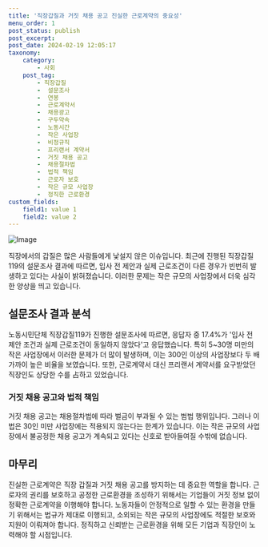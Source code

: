 ```yaml
---
title: '직장갑질과 거짓 채용 공고 진실한 근로계약의 중요성'
menu_order: 1
post_status: publish
post_excerpt: 
post_date: 2024-02-19 12:05:17
taxonomy:
    category:
        - 사회
    post_tag:
        - 직장갑질
        -  설문조사
        -  연봉
        -  근로계약서
        -  채용광고
        -  구두약속
        -  노동시간
        -  작은 사업장
        -  비정규직
        -  프리랜서 계약서
        -  거짓 채용 공고
        -  채용절차법
        -  법적 책임
        -  근로자 보호
        -  작은 규모 사업장
        -  정직한 근로환경
custom_fields:
    field1: value 1
    field2: value 2
---
```


![Image](https://imgnews.pstatic.net/image/028/2024/02/12/0002676539_001_20240213013104592.jpg?type=w647)

직장에서의 갑질은 많은 사람들에게 낯설지 않은 이슈입니다. 최근에 진행된 직장갑질119의 설문조사 결과에 따르면, 입사 전 제안과 실제 근로조건이 다른 경우가 빈번히 발생하고 있다는 사실이 밝혀졌습니다. 이러한 문제는 작은 규모의 사업장에서 더욱 심각한 양상을 띄고 있습니다.
## 설문조사 결과 분석
노동시민단체 직장갑질119가 진행한 설문조사에 따르면, 응답자 중 17.4%가 '입사 전 제안 조건과 실제 근로조건이 동일하지 않았다'고 응답했습니다. 특히 5~30명 미만의 작은 사업장에서 이러한 문제가 더 많이 발생하며, 이는 300인 이상의 사업장보다 두 배 가까이 높은 비율을 보였습니다. 또한, 근로계약서 대신 프리랜서 계약서를 요구받았던 직장인도 상당한 수를 占하고 있었습니다.
### 거짓 채용 공고와 법적 책임
거짓 채용 공고는 채용절차법에 따라 벌금이 부과될 수 있는 범법 행위입니다. 그러나 이 법은 30인 미만 사업장에는 적용되지 않는다는 한계가 있습니다. 이는 작은 규모의 사업장에서 불공정한 채용 공고가 계속되고 있다는 신호로 받아들여질 수밖에 없습니다.
## 마무리
진실한 근로계약은 직장 갑질과 거짓 채용 공고를 방지하는 데 중요한 역할을 합니다. 근로자의 권리를 보호하고 공정한 근로환경을 조성하기 위해서는 기업들이 거짓 정보 없이 정확한 근로계약을 이행해야 합니다. 노동자들이 안정적으로 일할 수 있는 환경을 만들기 위해서는 법규가 제대로 이행되고, 소외되는 작은 규모의 사업장에도 적절한 보호와 지원이 이뤄져야 합니다. 정직하고 신뢰받는 근로환경을 위해 모든 기업과 직장인이 노력해야 할 시점입니다.
